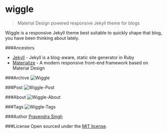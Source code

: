 wiggle
======

> Material Design powered responsive Jekyll theme for blogs


Wiggle is a responsive Jekyll theme best suitable to quickly shape that blog, you have been thinking about lately.

###Ancestors
* [Jekyll](http://jekyllrb.com/) - Jekyll is a blog-aware, static site generator in Ruby
* [Materialize](http://materializecss.com/) - A modern responsive front-end framework based on Material Design

###Archive
![Wiggle](https://github.com/pravj/gitpool/blob/master/wiggle/wiggle.png?raw=true "Wiggle")

###Post
![Wiggle-Post](https://github.com/pravj/gitpool/blob/master/wiggle/wiggle-post.png?raw=true "Wiggle Post")

###About
![Wiggle-About](https://github.com/pravj/gitpool/blob/master/wiggle/wiggle-about.png?raw=true "Wiggle About")

###Tags
![Wiggle-Tags](https://github.com/pravj/gitpool/blob/master/wiggle/wiggle-tags.png?raw=true "Wiggle Tags")

###Author
[Pravendra Singh](https://twitter.com/hackpravj)

###License
Open sourced under the [MIT license](https://github.com/pravj/wiggle/blob/master/LICENSE).
